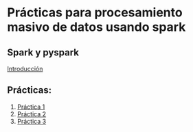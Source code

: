 # Prácticas para procesamiento masivo de datos usando spark

## Spark y pyspark
[Introducción](spark_y_pyspark.md)

## Prácticas:

1. [Práctica 1](practica1.md)
2. [Práctica 2](practica2.md)
3. [Práctica 3](practica3.md)
